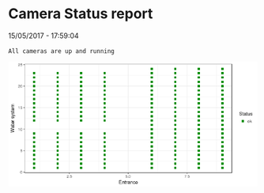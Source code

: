 Camera Status report
================
15/05/2017 - 17:59:04

    All cameras are up and running

![](camreport_files/figure-markdown_github/unnamed-chunk-2-1.png)
